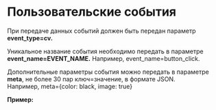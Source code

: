 # Пользовательские события

При передаче данных событий должен быть передан параметр **event\_type=cv.**

Уникальное название события необходимо передать в параметре **event\_name=EVENT\_NAME.**  Например, event\_name=button\_click.

Дополнительные параметры события можно передать в параметре **meta**, не более 30 пар ключ=значение, в формате JSON.\
Например, meta={color: black, image: true}

**Пример:**
